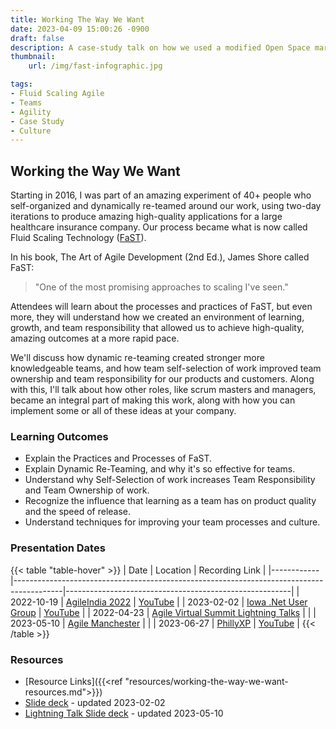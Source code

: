 ```yaml
---
title: Working The Way We Want
date: 2023-04-09 15:00:26 -0900
draft: false
description: A case-study talk on how we used a modified Open Space marketplace to dynamically reteam around work.
thumbnail:
    url: /img/fast-infographic.jpg

tags:
- Fluid Scaling Agile
- Teams
- Agility
- Case Study
- Culture
---
```

## Working the Way We Want

Starting in 2016, I was part of an amazing experiment of 40+ people who self-organized and dynamically re-teamed around
our work, using two-day iterations to produce amazing high-quality applications for a large healthcare insurance
company.
Our process became what is now called Fluid Scaling Technology ([FaST](https://fast-agile.io)).

In his book, The Art of Agile Development (2nd Ed.), James Shore called FaST:
> "One of the most promising
> approaches to scaling I've seen."

Attendees will learn about the processes and practices of FaST, but even more, they will understand how we created
an environment of learning, growth, and team responsibility that allowed us to achieve high-quality, amazing outcomes at
a more rapid pace.

We'll discuss how dynamic re-teaming created stronger more knowledgeable teams, and how team self-selection of work
improved team ownership and team responsibility for our products and customers.
Along with this, I'll talk about how other roles, like scrum masters and managers, became an integral part of making
this work, along with how you can implement some or all of these ideas at your company.

### Learning Outcomes
- Explain the Practices and Processes of FaST.
- Explain Dynamic Re-Teaming, and why it's so effective for teams.
- Understand why Self-Selection of work increases Team Responsibility and Team Ownership of work.
- Recognize the influence that learning as a team has on product quality and the speed of release.
- Understand techniques for improving your team processes and culture.

### Presentation Dates
{{< table "table-hover" >}}
| Date       | Location                                                                                 | Recording Link                                         |
|------------|------------------------------------------------------------------------------------------|--------------------------------------------------------|
| 2022-10-19 | [AgileIndia 2022](https://2022.agileindia.org/)                                          | [YouTube](https://youtu.be/t1z2nNapPzQ)                |
| 2023-02-02 | [Iowa .Net User Group](https://www.meetup.com/iadnug/)                                   | [YouTube](https://youtu.be/eVq0ori33PQ)                |
| 2022-04-23 | [Agile Virtual Summit Lightning Talks](https://agilevirtualsummit.com//)                 |                                                        |
| 2023-05-10 | [Agile Manchester](https://agilemanchester.net/)                                         |                                                        |
| 2023-06-27 | [PhillyXP](https://www.meetup.com/phillyxp/)                                             | [YouTube](https://www.youtube.com/watch?v=GnPozFRC92o) |
{{< /table >}}

### Resources

- [Resource Links]({{<ref "resources/working-the-way-we-want-resources.md">}})
- [Slide deck](https://github.com/MyTurnyet/Talks/blob/main/working-the-way-we-want/Working%20%20the%20way%20we%20want%20-%202023.pdf) -
  updated
  2023-02-02
- [Lightning Talk Slide deck](https://github.com/MyTurnyet/Talks/blob/main/working-the-way-we-want/Working%20the%20Way%20We%20Want%20-%20Lightning%20Talk.pdf) -
  updated
  2023-05-10
